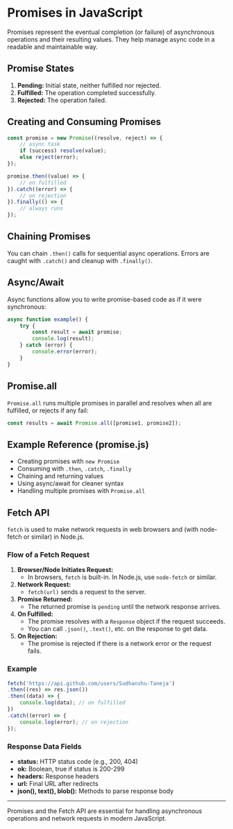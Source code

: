
# Promises in JavaScript

Promises represent the eventual completion (or failure) of asynchronous operations and their resulting values. They help manage async code in a readable and maintainable way.

## Promise States

1. **Pending:** Initial state, neither fulfilled nor rejected.
2. **Fulfilled:** The operation completed successfully.
3. **Rejected:** The operation failed.

## Creating and Consuming Promises

```js
const promise = new Promise((resolve, reject) => {
	// async task
	if (success) resolve(value);
	else reject(error);
});

promise.then((value) => {
	// on fulfilled
}).catch((error) => {
	// on rejection
}).finally(() => {
	// always runs
});
```

## Chaining Promises

You can chain `.then()` calls for sequential async operations. Errors are caught with `.catch()` and cleanup with `.finally()`.

## Async/Await

Async functions allow you to write promise-based code as if it were synchronous:

```js
async function example() {
	try {
		const result = await promise;
		console.log(result);
	} catch (error) {
		console.error(error);
	}
}
```

## Promise.all

`Promise.all` runs multiple promises in parallel and resolves when all are fulfilled, or rejects if any fail:

```js
const results = await Promise.all([promise1, promise2]);
```

## Example Reference (promise.js)

- Creating promises with `new Promise`
- Consuming with `.then`, `.catch`, `.finally`
- Chaining and returning values
- Using async/await for cleaner syntax
- Handling multiple promises with `Promise.all`

## Fetch API

`fetch` is used to make network requests in web browsers and (with node-fetch or similar) in Node.js.

### Flow of a Fetch Request

1. **Browser/Node Initiates Request:**
	 - In browsers, `fetch` is built-in. In Node.js, use `node-fetch` or similar.
2. **Network Request:**
	 - `fetch(url)` sends a request to the server.
3. **Promise Returned:**
	 - The returned promise is `pending` until the network response arrives.
4. **On Fulfilled:**
	 - The promise resolves with a `Response` object if the request succeeds.
	 - You can call `.json()`, `.text()`, etc. on the response to get data.
5. **On Rejection:**
	 - The promise is rejected if there is a network error or the request fails.

### Example

```js
fetch('https://api.github.com/users/Sudhanshu-Taneja')
.then((res) => res.json())
.then((data) => {
	console.log(data); // on fulfilled
})
.catch((error) => {
	console.log(error); // on rejection
});
```

### Response Data Fields

- **status:** HTTP status code (e.g., 200, 404)
- **ok:** Boolean, true if status is 200-299
- **headers:** Response headers
- **url:** Final URL after redirects
- **json(), text(), blob():** Methods to parse response body

---
Promises and the Fetch API are essential for handling asynchronous operations and network requests in modern JavaScript.